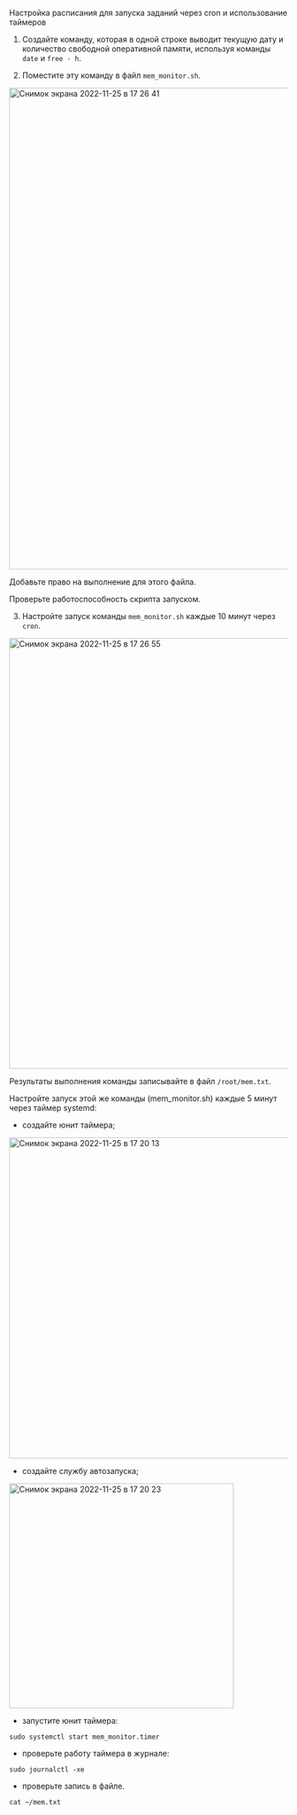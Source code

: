 Настройка расписания для запуска заданий через cron и использование
таймеров

1. Создайте команду, которая в одной строке выводит текущую дату и количество свободной оперативной памяти, используя команды `date` и `free -
h`.

2. Поместите эту команду в файл `mem_monitor.sh`.
<img width="870" alt="Снимок экрана 2022-11-25 в 17 26 41" src="https://user-images.githubusercontent.com/9638332/203985984-76f0e933-c054-4a40-8c1e-f2d750a079fd.png">

Добавьте право на выполнение для этого файла.

Проверьте работоспособность скрипта запуском.

3. Настройте запуск команды `mem_monitor.sh` каждые 10 минут через `cron`.
<img width="778" alt="Снимок экрана 2022-11-25 в 17 26 55" src="https://user-images.githubusercontent.com/9638332/203986105-11b0221e-396f-441f-a35e-c1c6f045a495.png">

Результаты выполнения команды записывайте в файл `/root/mem.txt`.

Настройте запуск этой же команды (mem_monitor.sh) каждые 5 минут через таймер systemd:
- создайте юнит таймера;
<img width="580" alt="Снимок экрана 2022-11-25 в 17 20 13" src="https://user-images.githubusercontent.com/9638332/203985340-dfe792e4-8b0e-4d34-8c9e-870e5ff4e0ef.png">

- создайте службу автозапуска;
<img width="406" alt="Снимок экрана 2022-11-25 в 17 20 23" src="https://user-images.githubusercontent.com/9638332/203985379-d8703015-16c0-4aec-ac91-4fd08873ab6c.png">

- запустите юнит таймера:
```
sudo systemctl start mem_monitor.timer
```
- проверьте работу таймера в журнале:
```
sudo journalctl -xe
```
- проверьте запись в файле.
```
cat ~/mem.txt
```
